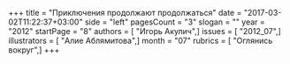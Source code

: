 +++
title = "Приключения продолжают продолжаться"
date = "2017-03-02T11:22:37+03:00"
side = "left"
pagesCount = "3"
slogan = ""
year = "2012"
startPage = "8"
authors = [ "Игорь Акулич",]
issues = [ "2012_07",]
illustrators = [ "Алие Аблямитова",]
month = "07"
rubrics = [ "Оглянись вокруг",]
+++
